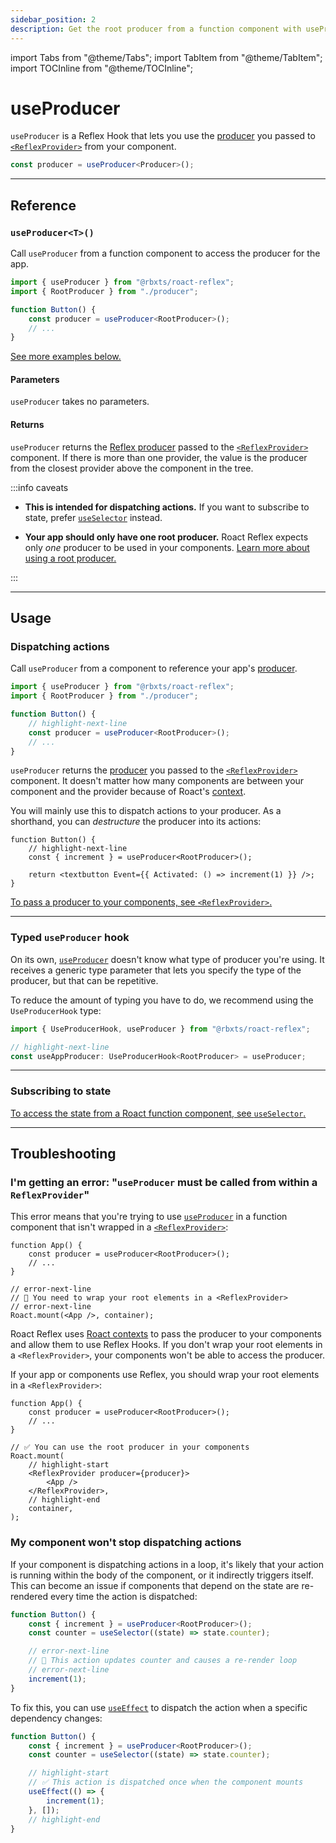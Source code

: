 ```yaml
---
sidebar_position: 2
description: Get the root producer from a function component with useProducer.
---
```


import Tabs from "@theme/Tabs";
import TabItem from "@theme/TabItem";
import TOCInline from "@theme/TOCInline";

# useProducer

`useProducer` is a Reflex Hook that lets you use the [producer](../reflex/producer) you passed to [`<ReflexProvider>`](reflex-provider) from your component.

```ts
const producer = useProducer<Producer>();
```

<TOCInline toc={toc} />

---

## Reference

### `useProducer<T>()`

Call `useProducer` from a function component to access the producer for the app.

```ts
import { useProducer } from "@rbxts/roact-reflex";
import { RootProducer } from "./producer";

function Button() {
	const producer = useProducer<RootProducer>();
	// ...
}
```

[See more examples below.](#usage)

#### Parameters

`useProducer` takes no parameters.

#### Returns

`useProducer` returns the [Reflex producer](../reflex/producer) passed to the [`<ReflexProvider>`](reflex-provider) component. If there is more than one provider, the value is the producer from the closest provider above the component in the tree.

:::info caveats

-   **This is intended for dispatching actions.** If you want to subscribe to state, prefer [`useSelector`](use-selector) instead.

-   **Your app should only have one root producer.** Roact Reflex expects only _one_ producer to be used in your components. [Learn more about using a root producer.](../reflex/combine-producers#using-multiple-producers)

:::

---

## Usage

### Dispatching actions

Call `useProducer` from a component to reference your app's [producer](../reflex/producer).

```ts
import { useProducer } from "@rbxts/roact-reflex";
import { RootProducer } from "./producer";

function Button() {
	// highlight-next-line
	const producer = useProducer<RootProducer>();
	// ...
}
```

`useProducer` returns the [producer](../reflex/producer) you passed to the [`<ReflexProvider>`](reflex-provider) component. It doesn't matter how many components are between your component and the provider because of Roact's [context](https://roblox.github.io/roact/advanced/context/).

You will mainly use this to dispatch actions to your producer. As a shorthand, you can _destructure_ the producer into its actions:

```tsx
function Button() {
	// highlight-next-line
	const { increment } = useProducer<RootProducer>();

	return <textbutton Event={{ Activated: () => increment(1) }} />;
}
```

[To pass a producer to your components, see `<ReflexProvider>`.](reflex-provider)

---

### Typed `useProducer` hook

On its own, [`useProducer`](#useproducert) doesn't know what type of producer you're using. It receives a generic type parameter that lets you specify the type of the producer, but that can be repetitive.

To reduce the amount of typing you have to do, we recommend using the `UseProducerHook` type:

```ts
import { UseProducerHook, useProducer } from "@rbxts/roact-reflex";

// highlight-next-line
const useAppProducer: UseProducerHook<RootProducer> = useProducer;
```

---

### Subscribing to state

[To access the state from a Roact function component, see `useSelector`.](use-selector)

---

## Troubleshooting

### I'm getting an error: "`useProducer` must be called from within a `ReflexProvider`"

This error means that you're trying to use [`useProducer`](#useproducert) in a function component that isn't wrapped in a [`<ReflexProvider>`](reflex-provider):

```tsx
function App() {
	const producer = useProducer<RootProducer>();
	// ...
}

// error-next-line
// 🔴 You need to wrap your root elements in a <ReflexProvider>
// error-next-line
Roact.mount(<App />, container);
```

Roact Reflex uses [Roact contexts](https://roblox.github.io/roact/advanced/context/) to pass the producer to your components and allow them to use Reflex Hooks. If you don't wrap your root elements in a `<ReflexProvider>`, your components won't be able to access the producer.

If your app or components use Reflex, you should wrap your root elements in a `<ReflexProvider>`:

```tsx
function App() {
	const producer = useProducer<RootProducer>();
	// ...
}

// ✅ You can use the root producer in your components
Roact.mount(
	// highlight-start
	<ReflexProvider producer={producer}>
		<App />
	</ReflexProvider>,
	// highlight-end
	container,
);
```

### My component won't stop dispatching actions

If your component is dispatching actions in a loop, it's likely that your action is running within the body of the component, or it indirectly triggers itself. This can become an issue if components that depend on the state are re-rendered every time the action is dispatched:

```ts
function Button() {
	const { increment } = useProducer<RootProducer>();
	const counter = useSelector((state) => state.counter);

	// error-next-line
	// 🔴 This action updates counter and causes a re-render loop
	// error-next-line
	increment(1);
}
```

To fix this, you can use [`useEffect`](https://roblox.github.io/roact/advanced/hooks/#useeffect) to dispatch the action when a specific dependency changes:

```ts
function Button() {
	const { increment } = useProducer<RootProducer>();
	const counter = useSelector((state) => state.counter);

	// highlight-start
	// ✅ This action is dispatched once when the component mounts
	useEffect(() => {
		increment(1);
	}, []);
	// highlight-end
}
```
